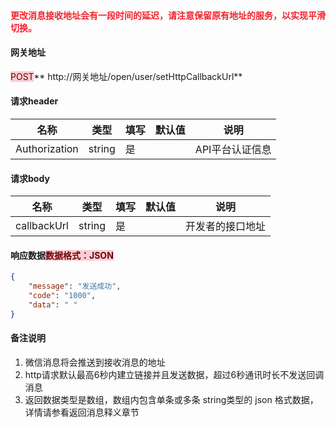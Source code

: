 #### <font style="color:#F5222D;">更改消息接收地址会有一段时间的延迟，请注意保留原有地址的服务，以实现平滑切换。</font>
#### 
#### 网关地址
<font style="background:#F8CED3;color:#70000D">POST</font>** http://网关地址/open/user/setHttpCallbackUrl**

#### 请求header
| **名称** | **类型** | **填写** | **默认值** | **说明** |
| --- | --- | --- | --- | --- |
| Authorization | string | 是 |  | API平台认证信息 |


#### 请求body
| **名称** | **类型** | **填写** | **默认值** | **说明** |
| --- | --- | --- | --- | --- |
| callbackUrl | string | 是 |  | 开发者的接口地址 |


#### 响应数据<font style="background:#F8CED3;color:#70000D">数据格式：JSON</font>
```json
{
    "message": "发送成功",
    "code": "1000",
    "data": " "
}
```

#### 备注说明
1. 微信消息将会推送到接收消息的地址
2. http请求默认最高6秒内建立链接并且发送数据，超过6秒通讯时长不发送回调消息
3. 返回数据类型是数组，数组内包含单条或多条 string类型的 json 格式数据，详情请参看返回消息释义章节

